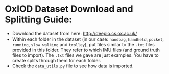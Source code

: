 # OxIOD Dataset Download and Splitting Guide:

- Download the dataset from here: http://deepio.cs.ox.ac.uk/
- Within each folder in the dataset (in our case: ```handbag```, ```handheld```, ```pocket```, ```running```, ```slow_walking``` and ```trolley```), put files similar to the ```.txt``` files provided in this folder. They refer to which IMU files (and ground truth files to import). The ```.txt``` files we gave are just examples. You have to create splits through them for each folder.
- Check the ```data_utils.py``` file to see how data is imported.
